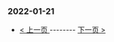 ### 2022-01-21 
 

- [ < 上一页 ](https://github.com/able8/weibo-hot-record/blob/master/2022-01-20.md) -------- [ 下一页 > ](https://github.com/able8/weibo-hot-record/blob/master/2022-01-22.md)